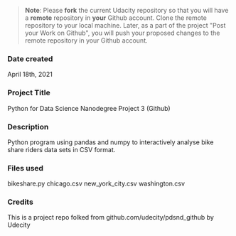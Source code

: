 >**Note**: Please **fork** the current Udacity repository so that you will have a **remote** repository in **your** Github account. Clone the remote repository to your local machine. Later, as a part of the project "Post your Work on Github", you will push your proposed changes to the remote repository in your Github account.

### Date created
April 18th, 2021

### Project Title
Python for Data Science Nanodegree Project 3 (Github)

### Description
Python program using pandas and numpy to interactively analyse bike share riders data sets in CSV format. 

### Files used
bikeshare.py
chicago.csv
new_york_city.csv
washington.csv

### Credits
This is a project repo folked from github.com/udecity/pdsnd_github by Udecity


